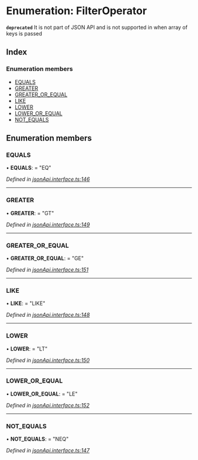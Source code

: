 # Enumeration: FilterOperator

**`deprecated`** It is not part of JSON API and is not supported in when array of keys is passed

## Index

### Enumeration members

* [EQUALS](filteroperator.md#equals)
* [GREATER](filteroperator.md#greater)
* [GREATER_OR_EQUAL](filteroperator.md#greater_or_equal)
* [LIKE](filteroperator.md#like)
* [LOWER](filteroperator.md#lower)
* [LOWER_OR_EQUAL](filteroperator.md#lower_or_equal)
* [NOT_EQUALS](filteroperator.md#not_equals)

## Enumeration members

###  EQUALS

• **EQUALS**: = "EQ"

*Defined in [jsonApi.interface.ts:146](https://github.com/headline-1/coolio/blob/c80476b/packages/json-api/src/jsonApi.interface.ts#L146)*

___

###  GREATER

• **GREATER**: = "GT"

*Defined in [jsonApi.interface.ts:149](https://github.com/headline-1/coolio/blob/c80476b/packages/json-api/src/jsonApi.interface.ts#L149)*

___

###  GREATER_OR_EQUAL

• **GREATER_OR_EQUAL**: = "GE"

*Defined in [jsonApi.interface.ts:151](https://github.com/headline-1/coolio/blob/c80476b/packages/json-api/src/jsonApi.interface.ts#L151)*

___

###  LIKE

• **LIKE**: = "LIKE"

*Defined in [jsonApi.interface.ts:148](https://github.com/headline-1/coolio/blob/c80476b/packages/json-api/src/jsonApi.interface.ts#L148)*

___

###  LOWER

• **LOWER**: = "LT"

*Defined in [jsonApi.interface.ts:150](https://github.com/headline-1/coolio/blob/c80476b/packages/json-api/src/jsonApi.interface.ts#L150)*

___

###  LOWER_OR_EQUAL

• **LOWER_OR_EQUAL**: = "LE"

*Defined in [jsonApi.interface.ts:152](https://github.com/headline-1/coolio/blob/c80476b/packages/json-api/src/jsonApi.interface.ts#L152)*

___

###  NOT_EQUALS

• **NOT_EQUALS**: = "NEQ"

*Defined in [jsonApi.interface.ts:147](https://github.com/headline-1/coolio/blob/c80476b/packages/json-api/src/jsonApi.interface.ts#L147)*
